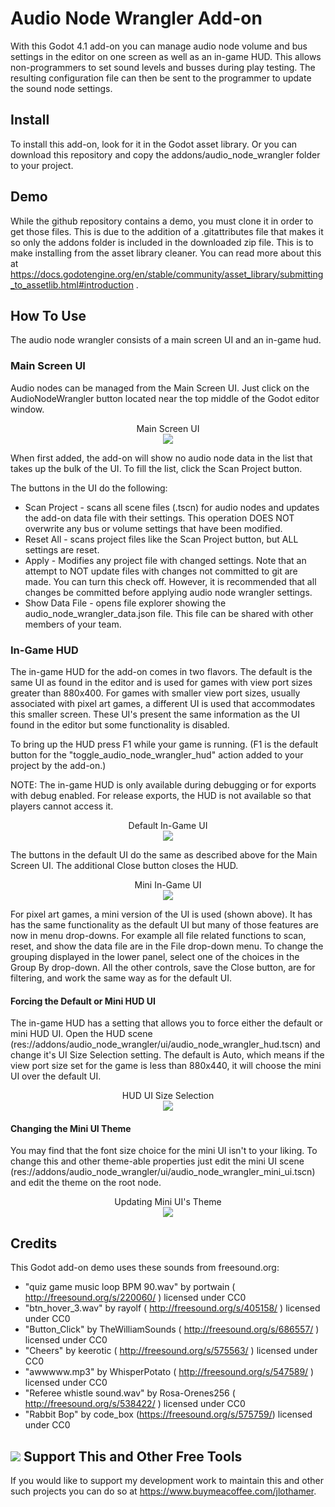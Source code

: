 # Audio Node Wrangler Add-on

With this Godot 4.1 add-on you can manage audio node volume and bus settings in the editor on one screen as well as an in-game HUD. This allows non-programmers to set sound levels and busses during play testing. The resulting configuration file can then be sent to the programmer to update the sound node settings.

## Install

To install this add-on, look for it in the Godot asset library. Or you can download this repository and copy the addons/audio_node_wrangler folder to your project.

## Demo
While the github repository contains a demo, you must clone it in order to get those files.  This is due to the addition of a .gitattributes file that makes it so only the addons folder is included in the downloaded zip file. This is to make installing from the asset library cleaner.  You can read more about this at https://docs.godotengine.org/en/stable/community/asset_library/submitting_to_assetlib.html#introduction .

## How To Use

The audio node wrangler consists of a main screen UI and an in-game hud.

### Main Screen UI
Audio nodes can be managed from the Main Screen UI. Just click on the AudioNodeWrangler button located near the top middle of the Godot editor window.

<p align="center">
Main Screen UI<br>
<img src="./readme_images/audio_node_wrangler_ui.png" />
</p>

When first added, the add-on will show no audio node data in the list that takes up the bulk of the UI. To fill the list, click the Scan Project button.

The buttons in the UI do the following:

- Scan Project - scans all scene files (.tscn) for audio nodes and updates the add-on data file with their settings. This operation DOES NOT overwrite any bus or volume settings that have been modified.
- Reset All - scans project files like the Scan Project button, but ALL settings are reset.
- Apply - Modifies any project file with changed settings. Note that an attempt to NOT update files with changes not committed to git are made. You can turn this check off. However, it is recommended that all changes be committed before applying audio node wrangler settings.
- Show Data File - opens file explorer showing the audio_node_wrangler_data.json file. This file can be shared with other members of your team.

### In-Game HUD
The in-game HUD for the add-on comes in two flavors.  The default is the same UI as found in the editor and is used for games with view port sizes greater than 880x400.  For games with smaller view port sizes, usually associated with pixel art games, a different UI is used that accommodates this smaller screen.  These UI's present the same information as the UI found in the editor but some functionality is disabled.

To bring up the HUD press F1 while your game is running. (F1 is the default button for the "toggle_audio_node_wrangler_hud" action added to your project by the add-on.)

NOTE: The in-game HUD is only available during debugging or for exports with debug enabled.  For release exports, the HUD is not available so that players cannot access it.

<p align="center">
Default In-Game UI <br>
<img src="./readme_images/audio_node_wrangler_hud_ui.png" />
</p>

The buttons in the default UI do the same as described above for the Main Screen UI. The additional Close button closes the HUD.

<p align="center">
Mini In-Game UI <br>
<img src="./readme_images/audio_node_wrangler_hud_ui_mini.png" />
</p>

For pixel art games, a mini version of the UI is used (shown above).  It has has the same functionality as the default UI but many of those features are now in menu drop-downs.  For example all file related functions to scan, reset, and show the data file are in the File drop-down menu.  To change the grouping displayed in the lower panel, select one of the choices in the Group By drop-down.  All the other controls, save the Close button, are for filtering, and work the same way as for the default UI.

#### Forcing the Default or Mini HUD UI
The in-game HUD has a setting that allows you to force either the default or mini HUD UI.  Open the HUD scene (res://addons/audio_node_wrangler/ui/audio_node_wrangler_hud.tscn) and change it's UI Size Selection setting.  The default is Auto, which means if the view port size set for the game is less than 880x440, it will choose the mini UI over the default UI.

<p align="center">
HUD UI Size Selection<br>
<img src="./readme_images/audio_node_wrangler_hud_ui_select.png" />
</p>


#### Changing the Mini UI Theme
You may find that the font size choice for the mini UI isn't to your liking.  To change this and other theme-able properties just edit the mini UI scene (res://addons/audio_node_wrangler/ui/audio_node_wrangler_mini_ui.tscn) and edit the theme on the root node.

<p align="center">
Updating Mini UI's Theme<br>
<img src="./readme_images/audio_node_wrangler_hud_mini_ui_theme.png" />
</p>

## Credits

This Godot add-on demo uses these sounds from freesound.org:

- "quiz game music loop BPM 90.wav" by portwain ( http://freesound.org/s/220060/ ) licensed under CC0
- "btn_hover_3.wav" by rayolf ( http://freesound.org/s/405158/ ) licensed under CC0
- "Button_Click" by TheWilliamSounds ( http://freesound.org/s/686557/ ) licensed under CC0
- "Cheers" by keerotic ( http://freesound.org/s/575563/ ) licensed under CC0
- "awwwww.mp3" by WhisperPotato ( http://freesound.org/s/547589/ ) licensed under CC0
- "Referee whistle sound.wav" by Rosa-Orenes256 ( http://freesound.org/s/538422/ ) licensed under CC0
- "Rabbit Bop" by code_box (https://freesound.org/s/575759/) licensed under CC0

## <img src="readme_images/bmc-logo-yellow-64.png" /> Support This and Other Free Tools
If you would like to support my development work to maintain this and other such projects you can do so at https://www.buymeacoffee.com/jlothamer.
